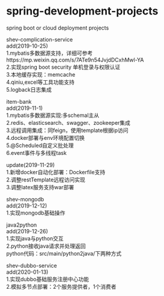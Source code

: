 # spring-development-projects
spring boot or cloud deployment projects  

shev-complication-service  
  add(2019-10-25)  
  1.mybatis多数据源支持，详细可参考https://mp.weixin.qq.com/s/7ATe9n54JvjdDCxhMwl-YA  
  2.实现spring boot security 单机登录与权限认证  
  3.本地缓存实现：memcache  
  4.qiniu,excel等工具功能支持  
  5.logback日志集成  
  
item-bank  
  add(2019-11-1)  
  1.mybatis多数据源实现:多schemal主从  
  2.redis、elasticsearch、swagger、zookeeper集成  
  3.远程调用集成：同feign，使用template根据ip访问  
  4.docker部署与env环境配置切换  
  5.@Scheduled自定义批处理  
  6.event事件与多线程task    
  
  update(2019-11-29)  
  1.新增docker自动化部署：Dockerfile支持  
  2.调整restTemplate远程访问实现  
  3.调整latex服务支持war部署  
  
shev-mongodb  
  add(2019-12-12)   
  1.实现mongodb基础操作  
  
java2python  
  add(2019-12-26)   
  1.实现java与python交互  
  2.python接收java请求并处理返回  
    python代码：src/main/python2java/下两种方式  

shev-dubbo-service  
  add(2020-01-13)   
  1.实现dubbo基础服务注册中心功能  
  2.模拟多节点部署：2个服务提供者，1个消费者  
